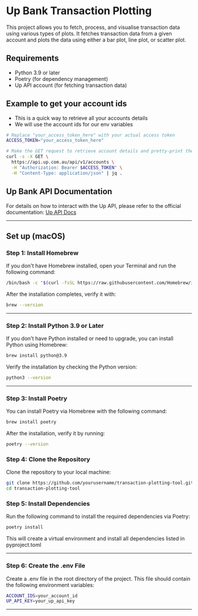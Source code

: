 # Up Bank Transaction Plotting

This project allows you to fetch, process, and visualise transaction data using various types of plots. It fetches transaction data from a given account and plots the data using either a bar plot, line plot, or scatter plot.

## Requirements

- Python 3.9 or later
- Poetry (for dependency management)
- Up API account (for fetching transaction data)

## Example to get your account ids

- This is a quick way to retrieve all your accounts details
- We will use the account ids for our env variables

```bash
# Replace "your_access_token_here" with your actual access token
ACCESS_TOKEN="your_access_token_here"

# Make the GET request to retrieve account details and pretty-print the response
curl -s -X GET \
  https://api.up.com.au/api/v1/accounts \
  -H "Authorization: Bearer $ACCESS_TOKEN" \
  -H "Content-Type: application/json" | jq .
```

## Up Bank API Documentation

For details on how to interact with the Up API, please refer to the official documentation: [Up API Docs](https://developer.up.com.au/#welcome)

---

## Set up (macOS)

### Step 1: Install Homebrew

If you don't have Homebrew installed, open your Terminal and run the following command:

``` bash
/bin/bash -c "$(curl -fsSL https://raw.githubusercontent.com/Homebrew/install/HEAD/install.sh)"
```

After the installation completes, verify it with:

``` bash
brew --version
```

---

### Step 2: Install Python 3.9 or Later

If you don't have Python installed or need to upgrade, you can install Python using Homebrew:

``` bash
brew install python@3.9
```

Verify the installation by checking the Python version:

```bash
python3 --version
```

---

### Step 3: Install Poetry

You can install Poetry via Homebrew with the following command:

``` bash
brew install poetry
```

After the installation, verify it by running:

``` bash
poetry --version
```

### Step 4: Clone the Repository

Clone the repository to your local machine:

```bash
git clone https://github.com/yourusername/transaction-plotting-tool.git
cd transaction-plotting-tool
```

### Step 5: Install Dependencies

Run the following command to install the required dependencies via Poetry:

```bash
poetry install
```

This will create a virtual environment and install all dependencies listed in pyproject.toml

---

### Step 6: Create the .env File

Create a .env file in the root directory of the project. This file should contain the following environment variables:

```bash
ACCOUNT_IDS=your_account_id
UP_API_KEY=your_up_api_key
```

---
